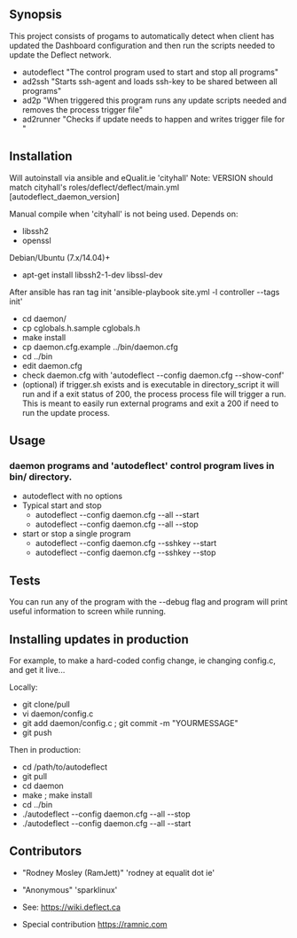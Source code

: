 ## Synopsis

This project consists of progams to automatically detect when client has updated the Dashboard configuration and then run the scripts needed to update the Deflect network.

* autodeflect "The control program used to start and stop all programs"
* ad2ssh <sshkey> "Starts ssh-agent and loads ssh-key to be shared between all programs"
* ad2p <process> "When triggered this program runs any update scripts needed and removes the process trigger file"
* ad2runner <runner> "Checks if update needs to happen and writes trigger file for <process>"

## Installation

Will autoinstall via ansible and eQualit.ie 'cityhall'
Note: VERSION should match cityhall's roles/deflect/deflect/main.yml [autodeflect_daemon_version]

Manual compile when 'cityhall' is not being used.
Depends on:
* libssh2
* openssl

Debian/Ubuntu (7.x/14.04)+
* apt-get install libssh2-1-dev libssl-dev

After ansible has ran tag init 'ansible-playbook site.yml -l controller --tags init' 
* cd daemon/
* cp cglobals.h.sample cglobals.h
* make install
* cp daemon.cfg.example ../bin/daemon.cfg
* cd ../bin
* edit daemon.cfg
* check daemon.cfg with 'autodeflect --config daemon.cfg --show-conf'
* (optional) if trigger.sh exists and is executable in directory_script it will run and if a exit status of 200,
  the process process file will trigger a run. This is meant to easily run external programs and exit a 200 if
  need to run the update process. 

## Usage 

### daemon programs and 'autodeflect' control program lives in bin/ directory.

* autodeflect with no options
* Typical start and stop
  * autodeflect --config daemon.cfg --all --start
  * autodeflect --config daemon.cfg --all --stop
* start or stop a single program
  * autodeflect --config daemon.cfg --sshkey --start
  * autodeflect --config daemon.cfg --sshkey --stop

## Tests

You can run any of the program with the --debug flag and program will print useful information to screen while running.

## Installing updates in production

For example, to make a hard-coded config change, ie changing config.c, and get it live...

Locally:
* git clone/pull
* vi daemon/config.c
* git add daemon/config.c ; git commit -m "YOURMESSAGE"
* git push

Then in production:
* cd /path/to/autodeflect
* git pull
* cd daemon
* make ; make install
* cd ../bin
* ./autodeflect --config daemon.cfg --all --stop
* ./autodeflect --config daemon.cfg --all --start

## Contributors

* "Rodney Mosley (RamJett)" 'rodney at equalit dot ie'
* "Anonymous" 'sparklinux'

* See: https://wiki.deflect.ca
* Special contribution https://ramnic.com

